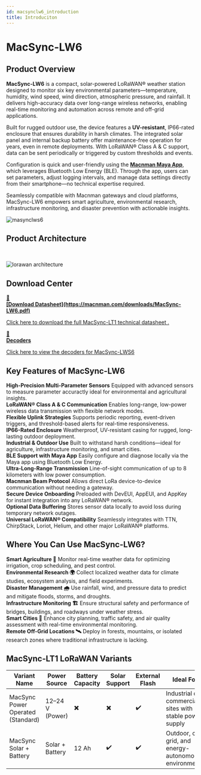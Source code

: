```yaml
---
id: macsynclw6_introduction
title: Introduciton
---
```


# MacSync-LW6

## Product Overview

**MacSync-LW6** is a compact, solar-powered LoRaWAN® weather station designed to monitor six key environmental parameters—temperature, humidity, wind speed, wind direction, atmospheric pressure, and rainfall. It delivers high-accuracy data over long-range wireless networks, enabling real-time monitoring and automation across remote and off-grid applications.

Built for rugged outdoor use, the device features a **UV-resistant**, IP66-rated enclosure that ensures durability in harsh climates. The integrated solar panel and internal backup battery offer maintenance-free operation for years, even in remote deployments. With LoRaWAN® Class A & C support, data can be sent periodically or triggered by custom thresholds and events.

Configuration is quick and user-friendly using the [**Macnman Maya App**](https://play.google.com/store/apps/details?id=com.macnman.app&pcampaignid=web_share), which leverages Bluetooth Low Energy (BLE). Through the app, users can set parameters, adjust logging intervals, and manage data settings directly from their smartphone—no technical expertise required.

Seamlessly compatible with Macnman gateways and cloud platforms, MacSync-LW6 empowers smart agriculture, environmental research, infrastructure monitoring, and disaster prevention with actionable insights.

![masynclws6](/img/lorawan/sensors/temperaturehumi/macsynclwssix_hero.png)

## Product Architecture
<br/>

![lorawan architecture](/img/lorawan/lorawan_macsync_archi.svg)

## Download Center

<div className="icon-card-grid">
  <a href="https://macnman.com/downloads/MacSync-LW6.pdf" 
  className="icon-card">
    <div className="icon">📂</div>  
    <div>
      <strong>[Download Datasheet](https://macnman.com/downloads/MacSync-LW6.pdf)</strong>
      <p>Click here to download the full MacSync-LT1 technical datasheet
.</p>
    </div>
  </a>
  <a href="https://github.com/MacnMan/LoRa_Module_SDK/tree/main/SDK/LoRaWAN_AT_Slave" 
  className="icon-card">
    <div className="icon">📝</div>
    <div>
      <strong>Decoders</strong>
      <p>Click here to view the decoders for MacSync-LWS6</p>
    </div>
  </a>
</div>

<div style={{ margin: "2rem 0" }}></div>


## Key Features of MacSync-LW6

<div className="reusable-feature-grid">
  <div className="reusable-feature-card">
    <strong>High-Precision Multi-Parameter Sensors</strong>
    Equipped with advanced sensors to measure parameter accuractly ideal for environmental and agricultural insights.
  </div>
  <div className="reusable-feature-card">
    <strong>LoRaWAN® Class A & C Communication</strong>
    Enables long-range, low-power wireless data transmission with flexible network modes.
  </div>
  <div className="reusable-feature-card">
    <strong>Flexible Uplink Strategies</strong>
    Supports periodic reporting, event-driven triggers, and threshold-based alerts for real-time responsiveness.
  </div>
  <div className="reusable-feature-card">
    <strong>IP66-Rated Enclosure</strong>
    Weatherproof, UV-resistant casing for rugged, long-lasting outdoor deployment.
  </div>
  <div className="reusable-feature-card">
    <strong>Industrial & Outdoor Use</strong>
    Built to withstand harsh conditions—ideal for agriculture, infrastructure monitoring, and smart cities.
  </div>
  <div className="reusable-feature-card">
    <strong>BLE Support with Maya App</strong>
    Easily configure and diagnose locally via the Maya app using Bluetooth Low Energy.
  </div>
  <div className="reusable-feature-card">
    <strong>Ultra-Long-Range Transmission</strong>
    Line-of-sight communication of up to 8 kilometers with low power consumption.
  </div>
  <div className="reusable-feature-card">
    <strong>Macnman Beam Protocol</strong>
    Allows direct LoRa device-to-device communication without needing a gateway.
  </div>
  <div className="reusable-feature-card">
    <strong>Secure Device Onboarding</strong>
    Preloaded with DevEUI, AppEUI, and AppKey for instant integration into any LoRaWAN® network.
  </div>
  <div className="reusable-feature-card">
    <strong>Optional Data Buffering</strong>
    Stores sensor data locally to avoid loss during temporary network outages.
  </div>
  <div className="reusable-feature-card">
    <strong>Universal LoRaWAN® Compatibility</strong>
    Seamlessly integrates with TTN, ChirpStack, Loriot, Helium, and other major LoRaWAN® platforms.
  </div>
</div>

## Where You Can Use MacSync-LW6?

<div className="reusable-feature-grid">
  <div className="reusable-feature-card">
    <strong>Smart Agriculture 🌾</strong>
    Monitor real-time weather data for optimizing irrigation, crop scheduling, and pest control.
  </div>
  <div className="reusable-feature-card">
    <strong>Environmental Research 🌍</strong>
    Collect localized weather data for climate studies, ecosystem analysis, and field experiments.
  </div>
  <div className="reusable-feature-card">
    <strong>Disaster Management 🌧️</strong>
    Use rainfall, wind, and pressure data to predict and mitigate floods, storms, and droughts.
  </div>
  <div className="reusable-feature-card">
    <strong>Infrastructure Monitoring 🏗️</strong>
    Ensure structural safety and performance of bridges, buildings, and roadways under weather stress.
  </div>
  <div className="reusable-feature-card">
    <strong>Smart Cities 🌆</strong>
    Enhance city planning, traffic safety, and air quality assessment with real-time environmental monitoring.
  </div>
  <div className="reusable-feature-card">
    <strong>Remote Off-Grid Locations 🛰️</strong>
    Deploy in forests, mountains, or isolated research zones where traditional infrastructure is lacking.
  </div>
</div>


##  MacSync-LT1 LoRaWAN Variants

<table className="parameter-table">
  <thead>
    <tr>
      <th>Variant Name</th>
      <th>Power Source</th>
      <th>Battery Capacity</th>
      <th>Solar Support</th>
      <th>External Flash</th>
      <th>Ideal For</th>
    </tr>
  </thead>
  <tbody>
    <tr>
      <td>MacSync Power Operated (Standard)</td>
      <td>12–24 V (Power)</td>
      <td>✖️</td>
      <td>✖️</td>
      <td>✔️</td>
      <td>Industrial or commercial sites with stable power supply</td>
    </tr>
    <tr>
      <td>MacSync Solar + Battery</td>
      <td>Solar + Battery</td>
      <td>12 Ah</td>
      <td>✔️</td>
      <td>✔️</td>
      <td>Outdoor, off-grid, and energy-autonomous environments</td>
    </tr>
  </tbody>
</table>
